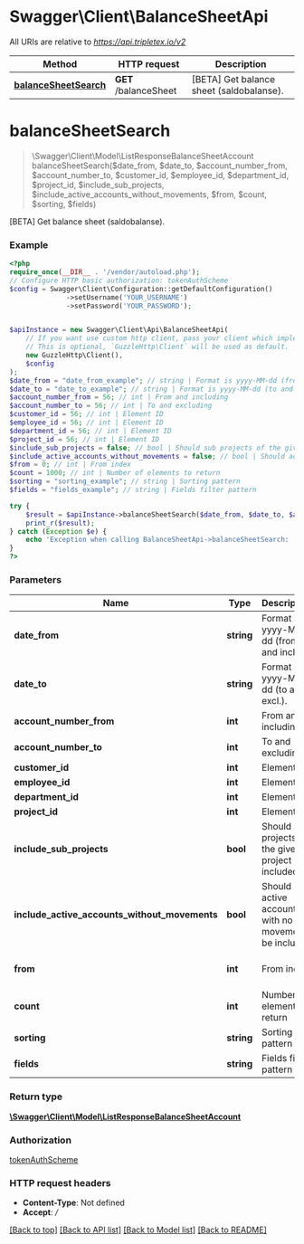 # Swagger\Client\BalanceSheetApi

All URIs are relative to *https://api.tripletex.io/v2*

Method | HTTP request | Description
------------- | ------------- | -------------
[**balanceSheetSearch**](BalanceSheetApi.md#balancesheetsearch) | **GET** /balanceSheet | [BETA] Get balance sheet (saldobalanse).

# **balanceSheetSearch**
> \Swagger\Client\Model\ListResponseBalanceSheetAccount balanceSheetSearch($date_from, $date_to, $account_number_from, $account_number_to, $customer_id, $employee_id, $department_id, $project_id, $include_sub_projects, $include_active_accounts_without_movements, $from, $count, $sorting, $fields)

[BETA] Get balance sheet (saldobalanse).

### Example
```php
<?php
require_once(__DIR__ . '/vendor/autoload.php');
// Configure HTTP basic authorization: tokenAuthScheme
$config = Swagger\Client\Configuration::getDefaultConfiguration()
              ->setUsername('YOUR_USERNAME')
              ->setPassword('YOUR_PASSWORD');


$apiInstance = new Swagger\Client\Api\BalanceSheetApi(
    // If you want use custom http client, pass your client which implements `GuzzleHttp\ClientInterface`.
    // This is optional, `GuzzleHttp\Client` will be used as default.
    new GuzzleHttp\Client(),
    $config
);
$date_from = "date_from_example"; // string | Format is yyyy-MM-dd (from and incl.).
$date_to = "date_to_example"; // string | Format is yyyy-MM-dd (to and excl.).
$account_number_from = 56; // int | From and including
$account_number_to = 56; // int | To and excluding
$customer_id = 56; // int | Element ID
$employee_id = 56; // int | Element ID
$department_id = 56; // int | Element ID
$project_id = 56; // int | Element ID
$include_sub_projects = false; // bool | Should sub projects of the given project be included
$include_active_accounts_without_movements = false; // bool | Should active accounts with no movements be included
$from = 0; // int | From index
$count = 1000; // int | Number of elements to return
$sorting = "sorting_example"; // string | Sorting pattern
$fields = "fields_example"; // string | Fields filter pattern

try {
    $result = $apiInstance->balanceSheetSearch($date_from, $date_to, $account_number_from, $account_number_to, $customer_id, $employee_id, $department_id, $project_id, $include_sub_projects, $include_active_accounts_without_movements, $from, $count, $sorting, $fields);
    print_r($result);
} catch (Exception $e) {
    echo 'Exception when calling BalanceSheetApi->balanceSheetSearch: ', $e->getMessage(), PHP_EOL;
}
?>
```

### Parameters

Name | Type | Description  | Notes
------------- | ------------- | ------------- | -------------
 **date_from** | **string**| Format is yyyy-MM-dd (from and incl.). |
 **date_to** | **string**| Format is yyyy-MM-dd (to and excl.). |
 **account_number_from** | **int**| From and including | [optional]
 **account_number_to** | **int**| To and excluding | [optional]
 **customer_id** | **int**| Element ID | [optional]
 **employee_id** | **int**| Element ID | [optional]
 **department_id** | **int**| Element ID | [optional]
 **project_id** | **int**| Element ID | [optional]
 **include_sub_projects** | **bool**| Should sub projects of the given project be included | [optional] [default to false]
 **include_active_accounts_without_movements** | **bool**| Should active accounts with no movements be included | [optional] [default to false]
 **from** | **int**| From index | [optional] [default to 0]
 **count** | **int**| Number of elements to return | [optional] [default to 1000]
 **sorting** | **string**| Sorting pattern | [optional]
 **fields** | **string**| Fields filter pattern | [optional]

### Return type

[**\Swagger\Client\Model\ListResponseBalanceSheetAccount**](../Model/ListResponseBalanceSheetAccount.md)

### Authorization

[tokenAuthScheme](../../README.md#tokenAuthScheme)

### HTTP request headers

 - **Content-Type**: Not defined
 - **Accept**: */*

[[Back to top]](#) [[Back to API list]](../../README.md#documentation-for-api-endpoints) [[Back to Model list]](../../README.md#documentation-for-models) [[Back to README]](../../README.md)

